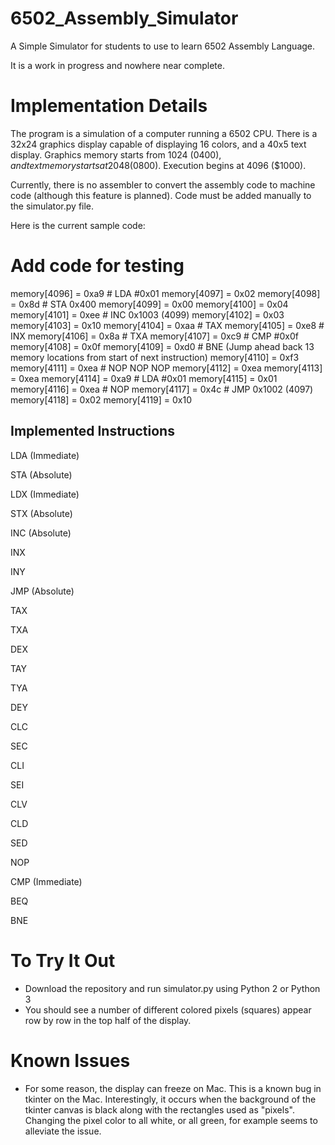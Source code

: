 # 6502_Assembly_Simulator
A Simple Simulator for students to use to learn 6502 Assembly Language.  

It is a work in progress and nowhere near complete.

# Implementation Details
The program is a simulation of a computer running a 6502 CPU.  There is a 32x24 graphics display capable of displaying 16 colors, and a 40x5 text display. Graphics memory starts from 1024 ($0400), and text memory starts at 2048 ($0800). Execution begins at 4096 ($1000).  

Currently, there is no assembler to convert the assembly code to machine code (although this feature is planned). Code must be added manually to the simulator.py file.

Here is the current sample code:

# Add code for testing
memory\[4096\] = 0xa9 # LDA #0x01
memory\[4097\] = 0x02
memory\[4098\] = 0x8d # STA 0x400
memory\[4099\] = 0x00
memory\[4100\] = 0x04
memory\[4101\] = 0xee # INC 0x1003 (4099)
memory\[4102\] = 0x03 
memory\[4103\] = 0x10 
memory\[4104\] = 0xaa # TAX 
memory\[4105\] = 0xe8 # INX 
memory\[4106\] = 0x8a # TXA 
memory[4107] = 0xc9 # CMP #0x0f
memory[4108] = 0x0f
memory[4109] = 0xd0 # BNE (Jump ahead back 13 memory locations from start of next instruction)
memory[4110] = 0xf3 
memory[4111] = 0xea # NOP NOP NOP
memory[4112] = 0xea
memory[4113] = 0xea
memory[4114] = 0xa9 # LDA #0x01
memory[4115] = 0x01
memory[4116] = 0xea # NOP
memory[4117] = 0x4c # JMP 0x1002 (4097)
memory[4118] = 0x02
memory[4119] = 0x10

## Implemented Instructions
LDA (Immediate)

STA (Absolute)

LDX (Immediate)

STX (Absolute)

INC (Absolute)

INX

INY

JMP (Absolute)

TAX

TXA

DEX

TAY

TYA

DEY

CLC

SEC

CLI

SEI

CLV

CLD

SED

NOP

CMP (Immediate)

BEQ

BNE


# To Try It Out
 - Download the repository and run simulator.py using Python 2 or Python 3
 - You should see a number of different colored pixels (squares) appear row by row in the top half of the display.

# Known Issues
 - For some reason, the display can freeze on Mac. This is a known bug in tkinter on the Mac. Interestingly, it occurs when the background of the tkinter canvas is black along with the rectangles used as "pixels". Changing the pixel color to all white, or all green, for example seems to alleviate the issue. 
